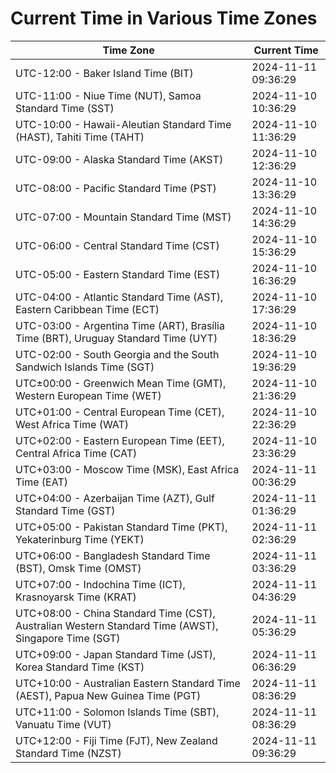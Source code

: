 # Current Time in Various Time Zones

| Time Zone | Current Time |
|-----------|--------------|
| UTC-12:00 - Baker Island Time (BIT) | 2024-11-11 09:36:29 |
| UTC-11:00 - Niue Time (NUT), Samoa Standard Time (SST) | 2024-11-10 10:36:29 |
| UTC-10:00 - Hawaii-Aleutian Standard Time (HAST), Tahiti Time (TAHT) | 2024-11-10 11:36:29 |
| UTC-09:00 - Alaska Standard Time (AKST) | 2024-11-10 12:36:29 |
| UTC-08:00 - Pacific Standard Time (PST) | 2024-11-10 13:36:29 |
| UTC-07:00 - Mountain Standard Time (MST) | 2024-11-10 14:36:29 |
| UTC-06:00 - Central Standard Time (CST) | 2024-11-10 15:36:29 |
| UTC-05:00 - Eastern Standard Time (EST) | 2024-11-10 16:36:29 |
| UTC-04:00 - Atlantic Standard Time (AST), Eastern Caribbean Time (ECT) | 2024-11-10 17:36:29 |
| UTC-03:00 - Argentina Time (ART), Brasília Time (BRT), Uruguay Standard Time (UYT) | 2024-11-10 18:36:29 |
| UTC-02:00 - South Georgia and the South Sandwich Islands Time (SGT) | 2024-11-10 19:36:29 |
| UTC±00:00 - Greenwich Mean Time (GMT), Western European Time (WET) | 2024-11-10 21:36:29 |
| UTC+01:00 - Central European Time (CET), West Africa Time (WAT) | 2024-11-10 22:36:29 |
| UTC+02:00 - Eastern European Time (EET), Central Africa Time (CAT) | 2024-11-10 23:36:29 |
| UTC+03:00 - Moscow Time (MSK), East Africa Time (EAT) | 2024-11-11 00:36:29 |
| UTC+04:00 - Azerbaijan Time (AZT), Gulf Standard Time (GST) | 2024-11-11 01:36:29 |
| UTC+05:00 - Pakistan Standard Time (PKT), Yekaterinburg Time (YEKT) | 2024-11-11 02:36:29 |
| UTC+06:00 - Bangladesh Standard Time (BST), Omsk Time (OMST) | 2024-11-11 03:36:29 |
| UTC+07:00 - Indochina Time (ICT), Krasnoyarsk Time (KRAT) | 2024-11-11 04:36:29 |
| UTC+08:00 - China Standard Time (CST), Australian Western Standard Time (AWST), Singapore Time (SGT) | 2024-11-11 05:36:29 |
| UTC+09:00 - Japan Standard Time (JST), Korea Standard Time (KST) | 2024-11-11 06:36:29 |
| UTC+10:00 - Australian Eastern Standard Time (AEST), Papua New Guinea Time (PGT) | 2024-11-11 08:36:29 |
| UTC+11:00 - Solomon Islands Time (SBT), Vanuatu Time (VUT) | 2024-11-11 08:36:29 |
| UTC+12:00 - Fiji Time (FJT), New Zealand Standard Time (NZST) | 2024-11-11 09:36:29 |
